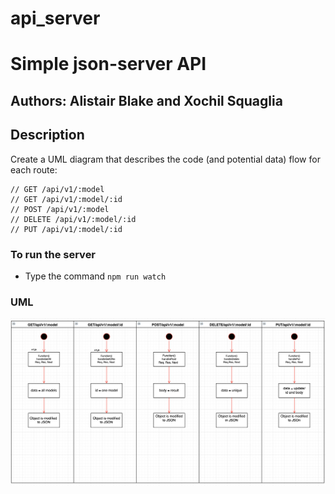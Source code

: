 # api_server
# Simple json-server API

## Authors: Alistair Blake and Xochil Squaglia

## Description

Create a UML diagram that describes the code (and potential data) flow for each route:

```
// GET /api/v1/:model
// GET /api/v1/:model/:id
// POST /api/v1/:model
// DELETE /api/v1/:model/:id
// PUT /api/v1/:model/:id

```

### To run the server

* Type the command `npm run watch`

### UML
![diagram](/docs/assets/lab9.jpg)

